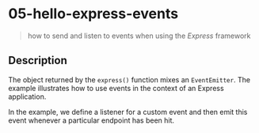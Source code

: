 # 05-hello-express-events
> how to send and listen to events when using the *Express* framework

## Description
The object returned by the `express()` function mixes an `EventEmitter`. The example illustrates how to use events in the context of an Express application.

In the example, we define a listener for a custom event and then emit this event whenever a particular endpoint has been hit.
